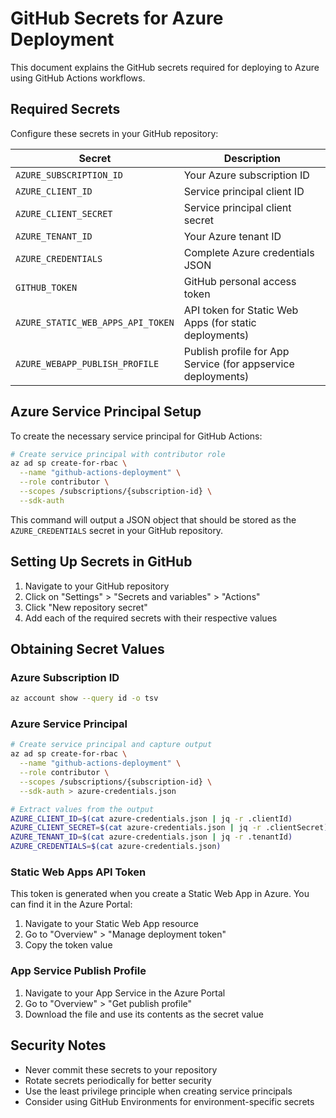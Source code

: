 # GitHub Secrets for Azure Deployment

This document explains the GitHub secrets required for deploying to Azure using GitHub Actions workflows.

## Required Secrets

Configure these secrets in your GitHub repository:

| Secret | Description |
|--------|-------------|
| `AZURE_SUBSCRIPTION_ID` | Your Azure subscription ID |
| `AZURE_CLIENT_ID` | Service principal client ID |
| `AZURE_CLIENT_SECRET` | Service principal client secret |
| `AZURE_TENANT_ID` | Your Azure tenant ID |
| `AZURE_CREDENTIALS` | Complete Azure credentials JSON |
| `GITHUB_TOKEN` | GitHub personal access token |
| `AZURE_STATIC_WEB_APPS_API_TOKEN` | API token for Static Web Apps (for static deployments) |
| `AZURE_WEBAPP_PUBLISH_PROFILE` | Publish profile for App Service (for appservice deployments) |

## Azure Service Principal Setup

To create the necessary service principal for GitHub Actions:

```bash
# Create service principal with contributor role
az ad sp create-for-rbac \
  --name "github-actions-deployment" \
  --role contributor \
  --scopes /subscriptions/{subscription-id} \
  --sdk-auth
```

This command will output a JSON object that should be stored as the `AZURE_CREDENTIALS` secret in your GitHub repository.

## Setting Up Secrets in GitHub

1. Navigate to your GitHub repository
2. Click on "Settings" > "Secrets and variables" > "Actions"
3. Click "New repository secret"
4. Add each of the required secrets with their respective values

## Obtaining Secret Values

### Azure Subscription ID

```bash
az account show --query id -o tsv
```

### Azure Service Principal

```bash
# Create service principal and capture output
az ad sp create-for-rbac \
  --name "github-actions-deployment" \
  --role contributor \
  --scopes /subscriptions/{subscription-id} \
  --sdk-auth > azure-credentials.json

# Extract values from the output
AZURE_CLIENT_ID=$(cat azure-credentials.json | jq -r .clientId)
AZURE_CLIENT_SECRET=$(cat azure-credentials.json | jq -r .clientSecret)
AZURE_TENANT_ID=$(cat azure-credentials.json | jq -r .tenantId)
AZURE_CREDENTIALS=$(cat azure-credentials.json)
```

### Static Web Apps API Token

This token is generated when you create a Static Web App in Azure. You can find it in the Azure Portal:

1. Navigate to your Static Web App resource
2. Go to "Overview" > "Manage deployment token"
3. Copy the token value

### App Service Publish Profile

1. Navigate to your App Service in the Azure Portal
2. Go to "Overview" > "Get publish profile"
3. Download the file and use its contents as the secret value

## Security Notes

- Never commit these secrets to your repository
- Rotate secrets periodically for better security
- Use the least privilege principle when creating service principals
- Consider using GitHub Environments for environment-specific secrets